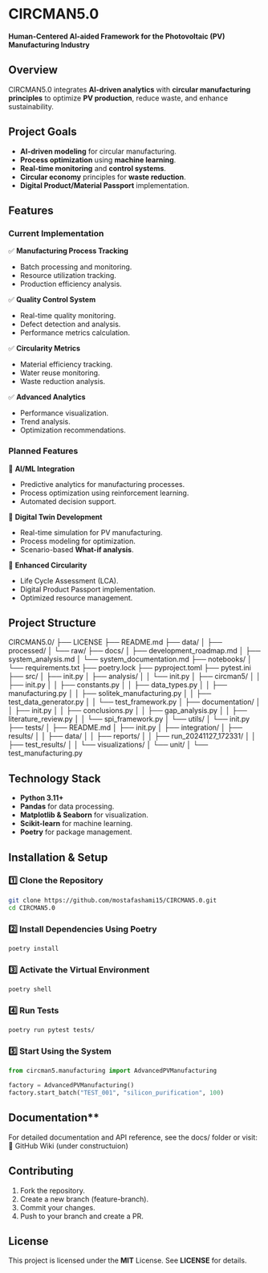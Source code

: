 # CIRCMAN5.0
**Human-Centered AI-aided Framework for the Photovoltaic (PV) Manufacturing Industry**

## Overview
CIRCMAN5.0 integrates **AI-driven analytics** with **circular manufacturing principles** to optimize **PV production**, reduce waste, and enhance sustainability.

## Project Goals
- **AI-driven modeling** for circular manufacturing.
- **Process optimization** using **machine learning**.
- **Real-time monitoring** and **control systems**.
- **Circular economy** principles for **waste reduction**.
- **Digital Product/Material Passport** implementation.

## Features

### **Current Implementation**
✅ **Manufacturing Process Tracking**
- Batch processing and monitoring.
- Resource utilization tracking.
- Production efficiency analysis.

✅ **Quality Control System**
- Real-time quality monitoring.
- Defect detection and analysis.
- Performance metrics calculation.

✅ **Circularity Metrics**
- Material efficiency tracking.
- Water reuse monitoring.
- Waste reduction analysis.

✅ **Advanced Analytics**
- Performance visualization.
- Trend analysis.
- Optimization recommendations.

### **Planned Features**
🚀 **AI/ML Integration**
- Predictive analytics for manufacturing processes.
- Process optimization using reinforcement learning.
- Automated decision support.

🚀 **Digital Twin Development**
- Real-time simulation for PV manufacturing.
- Process modeling for optimization.
- Scenario-based **What-if analysis**.

🚀 **Enhanced Circularity**
- Life Cycle Assessment (LCA).
- Digital Product Passport implementation.
- Optimized resource management.

## Project Structure
CIRCMAN5.0/ ├── LICENSE ├── README.md ├── data/ │ ├── processed/ │ └── raw/ ├── docs/ │ ├── development_roadmap.md │ ├── system_analysis.md │ └── system_documentation.md ├── notebooks/ │ └── requirements.txt ├── poetry.lock ├── pyproject.toml ├── pytest.ini ├── src/ │ ├── init.py │ ├── analysis/ │ │ └── init.py │ ├── circman5/ │ │ ├── init.py │ │ ├── constants.py │ │ ├── data_types.py │ │ ├── manufacturing.py │ │ ├── solitek_manufacturing.py │ │ ├── test_data_generator.py │ │ └── test_framework.py │ ├── documentation/ │ │ ├── init.py │ │ ├── conclusions.py │ │ ├── gap_analysis.py │ │ ├── literature_review.py │ │ └── spi_framework.py │ └── utils/ │ └── init.py ├── tests/ │ ├── README.md │ ├── init.py │ ├── integration/ │ ├── results/ │ │ ├── data/ │ │ ├── reports/ │ │ ├── run_20241127_172331/ │ │ ├── test_results/ │ │ └── visualizations/ │ └── unit/ │ └── test_manufacturing.py


## Technology Stack
- **Python 3.11+**
- **Pandas** for data processing.
- **Matplotlib & Seaborn** for visualization.
- **Scikit-learn** for machine learning.
- **Poetry** for package management.

## Installation & Setup

### **1️⃣ Clone the Repository**
```bash
git clone https://github.com/mostafashami15/CIRCMAN5.0.git
cd CIRCMAN5.0
```
 ### **2️⃣ Install Dependencies Using Poetry**
```bash
poetry install
```
### **3️⃣ Activate the Virtual Environment**
```bash
poetry shell
```
### **4️⃣ Run Tests**
```bash
poetry run pytest tests/
```
### **5️⃣ Start Using the System**
```python
from circman5.manufacturing import AdvancedPVManufacturing

factory = AdvancedPVManufacturing()
factory.start_batch("TEST_001", "silicon_purification", 100)
```

## Documentation**
For detailed documentation and API reference, see the docs/ folder or visit:
🔗 GitHub Wiki (under constructuion)

## Contributing
1. Fork the repository.
2. Create a new branch (feature-branch).
3. Commit your changes.
4. Push to your branch and create a PR.

## License
This project is licensed under the **MIT** License. See **LICENSE** for details.
